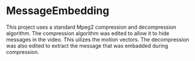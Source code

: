 # MessageEmbedding

This project uses a standard Mpeg2 compression and decompression algorithm. The compression algorithm was edited to allow it to hide messages in the video. This uilizes the motion vectors. The decompression was also edited to extract the message that was embadded during compression.
